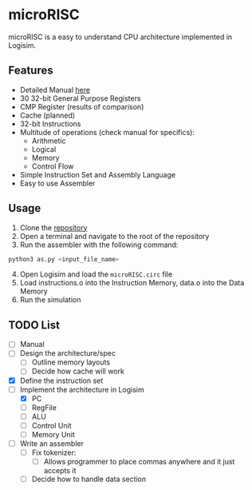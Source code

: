 # microRISC
microRISC is a easy to understand CPU architecture implemented in Logisim.

## Features
- Detailed Manual [here](docs/main.pdf)
- 30 32-bit General Purpose Registers
- CMP Register (results of comparison)
- Cache (planned)
- 32-bit Instructions
- Multitude of operations (check manual for specifics):
  - Arithmetic
  - Logical
  - Memory
  - Control Flow
- Simple Instruction Set and Assembly Language
- Easy to use Assembler

## Usage
1. Clone the [repository](https://github.com/aschombe/microRISC)
2. Open a terminal and navigate to the root of the repository
3. Run the assembler with the following command:
```bash
python3 as.py <input_file_name>
```
4. Open Logisim and load the `microRISC.circ` file
5. Load instructions.o into the Instruction Memory, data.o into the Data Memory
6. Run the simulation

## TODO List
- [ ] Manual
- [ ] Design the architecture/spec
    - [ ] Outline memory layouts
    - [ ] Decide how cache will work
- [x] Define the instruction set
- [ ] Implement the architecture in Logisim
    - [x] PC
    - [ ] RegFile
    - [ ] ALU
    - [ ] Control Unit
    - [ ] Memory Unit
- [ ] Write an assembler
    - [ ] Fix tokenizer:
        - [ ] Allows programmer to place commas anywhere and it just accepts it
    - [ ] Decide how to handle data section
